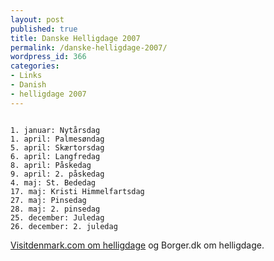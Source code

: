 ```yaml
---
layout: post
published: true
title: Danske Helligdage 2007
permalink: /danske-helligdage-2007/
wordpress_id: 366
categories:
- Links
- Danish
- helligdage 2007
---
```






```

1. januar: Nytårsdag
1. april: Palmesøndag
5. april: Skærtorsdag
6. april: Langfredag
8. april: Påskedag
9. april: 2. påskedag
4. maj: St. Bededag
17. maj: Kristi Himmelfartsdag
27. maj: Pinsedag
28. maj: 2. pinsedag
25. december: Juledag
26. december: 2. juledag

```




<a href="http://www.visitdenmark.com/search/editorial/global?keys=danmark%20da%20dk%20Menu%20turist%20turistinformation%20fakta%20az%20helligdage">Visitdenmark.com om helligdage</a> og Borger.dk om helligdage.
